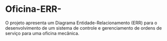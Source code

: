 # Oficina-ERR-
O projeto apresenta um Diagrama Entidade-Relacionamento (ERR) para o desenvolvimento de um sistema de controle e gerenciamento de ordens de serviço para uma oficina mecânica.
